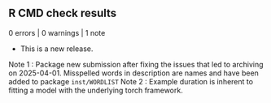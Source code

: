 ## R CMD check results

0 errors | 0 warnings | 1 note

* This is a new release.

Note 1 : Package new submission after fixing the issues that led to archiving on 2025-04-01.
          Misspelled words in description are names and have been added to package `inst/WORDLIST`
Note 2 : Example duration is inherent to fitting a model with the underlying torch framework.
